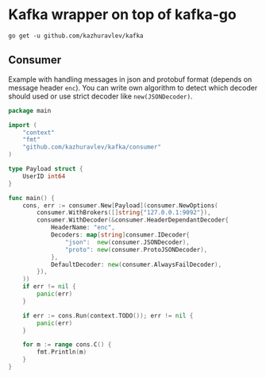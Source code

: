 # Kafka wrapper on top of kafka-go

```shell
go get -u github.com/kazhuravlev/kafka
```

## Consumer

Example with handling messages in json and protobuf format (depends on message header `enc`). You can write own
algorithm to detect which decoder should used or use strict decoder like `new(JSONDecoder)`.

```go
package main

import (
	"context"
	"fmt"
	"github.com/kazhuravlev/kafka/consumer"
)

type Payload struct {
	UserID int64
}

func main() {
	cons, err := consumer.New[Payload](consumer.NewOptions(
		consumer.WithBrokers([]string{"127.0.0.1:9092"}),
		consumer.WithDecoder(&consumer.HeaderDependantDecoder{
			HeaderName: "enc",
			Decoders: map[string]consumer.IDecoder{
				"json":  new(consumer.JSONDecoder),
				"proto": new(consumer.ProtoJSONDecoder),
			},
			DefaultDecoder: new(consumer.AlwaysFailDecoder),
		}),
	))
	if err != nil {
		panic(err)
	}

	if err := cons.Run(context.TODO()); err != nil {
		panic(err)
	}

	for m := range cons.C() {
		fmt.Println(m)
	}
}
```